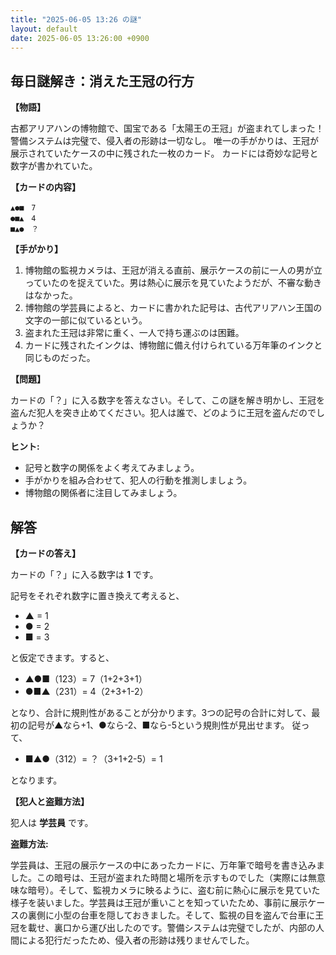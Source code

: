 ```yaml
---
title: "2025-06-05 13:26 の謎"
layout: default
date: 2025-06-05 13:26:00 +0900
---
```

## 毎日謎解き：消えた王冠の行方

**【物語】**

古都アリアハンの博物館で、国宝である「太陽王の王冠」が盗まれてしまった！
警備システムは完璧で、侵入者の形跡は一切なし。
唯一の手がかりは、王冠が展示されていたケースの中に残された一枚のカード。
カードには奇妙な記号と数字が書かれていた。

**【カードの内容】**

```
▲●■　7
●■▲　4
■▲●　？
```

**【手がかり】**

1.  博物館の監視カメラは、王冠が消える直前、展示ケースの前に一人の男が立っていたのを捉えていた。男は熱心に展示を見ていたようだが、不審な動きはなかった。
2.  博物館の学芸員によると、カードに書かれた記号は、古代アリアハン王国の文字の一部に似ているという。
3.  盗まれた王冠は非常に重く、一人で持ち運ぶのは困難。
4.  カードに残されたインクは、博物館に備え付けられている万年筆のインクと同じものだった。

**【問題】**

カードの「？」に入る数字を答えなさい。そして、この謎を解き明かし、王冠を盗んだ犯人を突き止めてください。犯人は誰で、どのように王冠を盗んだのでしょうか？

**ヒント:**

*   記号と数字の関係をよく考えてみましょう。
*   手がかりを組み合わせて、犯人の行動を推測しましょう。
*   博物館の関係者に注目してみましょう。

## 解答

**【カードの答え】**

カードの「？」に入る数字は **1** です。

記号をそれぞれ数字に置き換えて考えると、

*   ▲ = 1
*   ● = 2
*   ■ = 3

と仮定できます。すると、

*   ▲●■（123）= 7（1+2+3+1）
*   ●■▲（231）= 4（2+3+1-2）

となり、合計に規則性があることが分かります。3つの記号の合計に対して、最初の記号が▲なら+1、●なら-2、■なら-5という規則性が見出せます。
従って、

*   ■▲●（312）= ？（3+1+2-5）= 1

となります。

**【犯人と盗難方法】**

犯人は **学芸員** です。

**盗難方法:**

学芸員は、王冠の展示ケースの中にあったカードに、万年筆で暗号を書き込みました。この暗号は、王冠が盗まれた時間と場所を示すものでした（実際には無意味な暗号）。そして、監視カメラに映るように、盗む前に熱心に展示を見ていた様子を装いました。学芸員は王冠が重いことを知っていたため、事前に展示ケースの裏側に小型の台車を隠しておきました。そして、監視の目を盗んで台車に王冠を載せ、裏口から運び出したのです。警備システムは完璧でしたが、内部の人間による犯行だったため、侵入者の形跡は残りませんでした。
